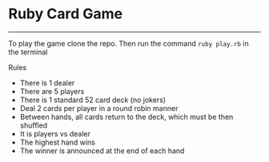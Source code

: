 # Ruby Card Game
-----------------

To play the game clone the repo.
Then run the command ```ruby play.rb``` in the terminal

Rules

- There is 1 dealer
- There are 5 players
- There is 1 standard 52 card deck (no jokers)
- Deal 2 cards per player in a round robin manner
- Between hands, all cards return to the deck, which must be then shuffled
- It is players vs dealer
- The highest hand wins
- The winner is announced at the end of each hand
